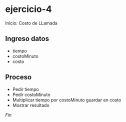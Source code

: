 # ejercicio-4


Inicio: Costo de LLamada

## Ingreso datos
- tiempo
- costoMinuto
- costo

## Proceso

- Pedir tiempo
- Pedír costoMinuto
- Multiplicar tiempo por costoMinuto guardar en costo
- Mostrar resultado

*Fin*
